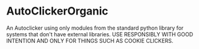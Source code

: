 # AutoClickerOrganic
An Autoclicker using only modules from the standard python library for systems that don't have external libraries. USE RESPONSIBLY WITH GOOD INTENTION AND ONLY FOR THINGS SUCH AS COOKIE CLICKERS.
